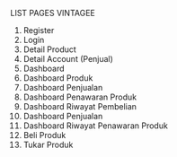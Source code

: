 LIST PAGES VINTAGEE

1. Register
2. Login
3. Detail Product
4. Detail Account (Penjual)
5. Dashboard
6. Dashboard Produk
7. Dashboard Penjualan
8. Dashboard Penawaran Produk
9. Dashboard Riwayat Pembelian
10. Dashboard Penjualan
11. Dashboard Riwayat Penawaran Produk
12. Beli Produk
13. Tukar Produk

